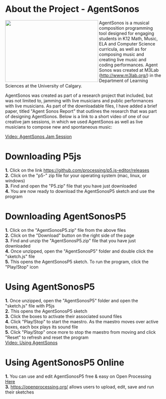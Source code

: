 
# About the Project - AgentSonos
<img src="http://i.imgur.com/6oT85E1.png" height="200" width="300" align="LEFT"/>  AgentSonos is a musical composition programming tool designed for engaging students in K12 Math, Music, ELA and Computer Science curricula, as well as for composing music and creating live music and coding performances. Agent Sonos was created at M3Lab (http://www.m3lab.org/) in the Department of Learning Sciences at the University of Calgary.

AgentSonos was created as part of a research project that included, but was not limited to, jamming with live musicians and public performances with live musicians. As part of the downloadable files, I have added a brief paper, titled "Agent Sonos Report" that outlines the research that was part of designing AgentSonos. Below is a link to a short video of one of our creative jam sessions, in which we used AgentSonos as well as live musicians to compose new and spontaneous music: 

[Video: AgentSonos Jam Session](https://www.youtube.com/watch?v=Xpkpw-VTHs8&feature=youtu.be)

#                   Downloading P5js

<b>1.</b> Click on the link https://github.com/processing/p5.js-editor/releases <br>
<b>2.</b> Click on the "p5-" zip file for your operating system (mac, linux, or windows) <br>
<b>3.</b> Find and open the "P5.zip" file that you have just downloaded <br>
<b>4.</b> You are now ready to download the AgentSonosP5 sketch and use the program

#                   Downloading AgentSonosP5

<b>1.</b> Click on the "AgentSonosP5.zip" file from the above files <br>
<b>2.</b> Click on the "Download" button on the right side of the page <br>
<b>3.</b> Find and unzip the "AgentSonosP5.zip" file that you have just downloaded <br>
<b>4.</b> Once unzipped, open the "AgentSonosP5" folder and double click the "sketch.js" file <br>
<b>5.</b> This opens the AgentSonosP5 sketch. To run the program, click the "Play/Stop" icon

#                   Using AgentSonosP5

<b>1.</b> Once unzipped, open the "AgentSonosP5" folder and open the "sketch.js" file with P5js <br>
<b>2.</b> This opens the AgentSonosP5 sketch <br>
<b>3.</b> Click the boxes to activate their associated sound files <br>
<b>4.</b> Click "Play/Stop" to start the maestro. As the maestro moves over active boxes, each box plays its sound file <br>
<b>5.</b> Click "Play/Stop" once more to stop the maestro from moving and click "Reset" to refresh and reset the program <br>
[Video: Using AgentSonos](https://www.youtube.com/watch?v=029SqEKg6Jg&feature=youtu.be)

#                   Using AgentSonosP5 Online

<b>1.</b> You can use and edit AgentSonosP5 free & easy on Open Processing [Here](https://openprocessing.org/sketch/444316) <br>
<b>3.</b> https://openprocessing.org/ allows users to upload, edit, save and run their sketches <br>


